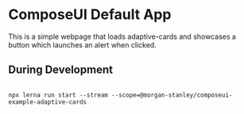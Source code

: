 <!--- Morgan Stanley makes this available to you under the Apache License, Version 2.0 (the "License"). You may obtain a copy of the License at http://www.apache.org/licenses/LICENSE-2.0. See the NOTICE file distributed with this work for additional information regarding copyright ownership. Unless required by applicable law or agreed to in writing, software distributed under the License is distributed on an "AS IS" BASIS, WITHOUT WARRANTIES OR CONDITIONS OF ANY KIND, either express or implied. See the License for the specific language governing permissions and limitations under the License.
--->

# ComposeUI Default App

This is a simple webpage that loads adaptive-cards and showcases a button which launches an alert when clicked.

## During Development

```npm i

npx lerna run start --stream --scope=@morgan-stanley/composeui-example-adaptive-cards
```